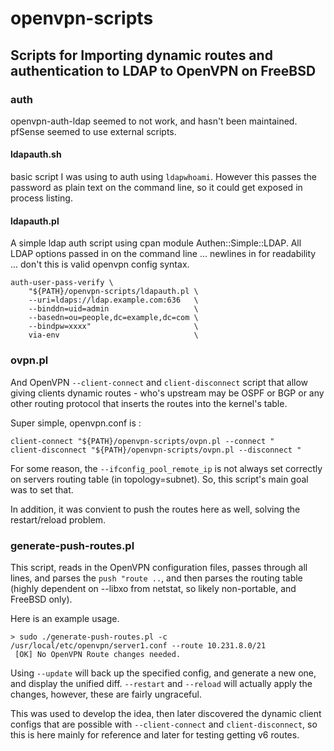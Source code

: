 # openvpn-scripts

## Scripts for Importing dynamic routes and authentication to LDAP to OpenVPN on FreeBSD

### auth

openvpn-auth-ldap seemed to not work, and hasn't been maintained.  pfSense seemed to use 
external scripts.  

#### ldapauth.sh

basic script I was using to auth using `ldapwhoami`.  However this passes the password as 
plain text on the command line, so it could get exposed in process listing.

#### ldapauth.pl

A simple ldap auth script using cpan module Authen::Simple::LDAP. All LDAP options passed in on 
the command line ... newlines in for readability ... don't this is valid openvpn config syntax.

```
auth-user-pass-verify \
    "${PATH}/openvpn-scripts/ldapauth.pl \
    --uri=ldaps://ldap.example.com:636   \
    --binddn=uid=admin                   \
    --basedn=ou=people,dc=example,dc=com \
    --bindpw=xxxx"                       \
    via-env                              \

```

### ovpn.pl

And OpenVPN  `--client-connect` and `client-disconnect` script that allow giving clients 
dynamic routes - who's upstream may be OSPF or BGP or any other routing protocol that inserts
the routes into the kernel's table.

Super simple, openvpn.conf is :

```
client-connect "${PATH}/openvpn-scripts/ovpn.pl --connect "
client-disconnect "${PATH}/openvpn-scripts/ovpn.pl --disconnect "
```

For some reason, the `--ifconfig_pool_remote_ip` is not always set correctly on 
servers routing table (in topology=subnet).  So, this script's main goal was to set that.

In addition, it was convient to push the routes here as well, solving the restart/reload 
problem.

### generate-push-routes.pl

This script, reads in the OpenVPN configuration files, passes through all lines, and parses
the `push "route ..`, and then parses the routing table (highly dependent on --libxo from netstat,
so likely non-portable, and FreeBSD only).

Here is an example usage.

```
> sudo ./generate-push-routes.pl -c /usr/local/etc/openvpn/server1.conf --route 10.231.8.0/21
 [OK] No OpenVPN Route changes needed.

```

Using `--update` will back up the specified config, and generate a new one, and display
the unified diff. `--restart` and `--reload` will actually apply the changes, however, these
are fairly ungraceful.

This was used to develop the idea, then later discovered the dynamic client configs that are 
possible with `--client-connect` and `client-disconnect`, so this is here mainly for reference
and later for testing getting v6 routes.





